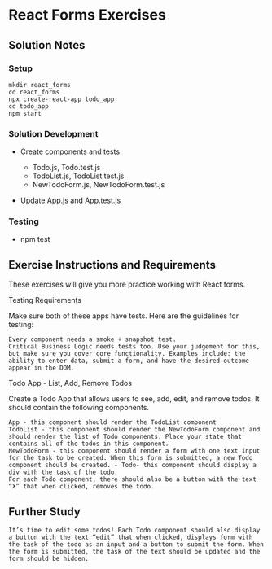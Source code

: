 # React Forms Exercises

## Solution Notes

### Setup

    mkdir react_forms
    cd react_forms
    npx create-react-app todo_app
    cd todo_app
    npm start

### Solution Development

- Create components and tests

  - Todo.js, Todo.test.js
  - TodoList.js, TodoList.test.js
  - NewTodoForm.js, NewTodoForm.test.js

- Update App.js and App.test.js

### Testing

- npm test

## Exercise Instructions and Requirements

These exercises will give you more practice working with React forms.

Testing Requirements

Make sure both of these apps have tests. Here are the guidelines for testing:

    Every component needs a smoke + snapshot test.
    Critical Business Logic needs tests too. Use your judgement for this, but make sure you cover core functionality. Examples include: the ability to enter data, submit a form, and have the desired outcome appear in the DOM.

Todo App - List, Add, Remove Todos

Create a Todo App that allows users to see, add, edit, and remove todos. It should contain the following components.

    App - this component should render the TodoList component
    TodoList - this component should render the NewTodoForm component and should render the list of Todo components. Place your state that contains all of the todos in this component.
    NewTodoForm - this component should render a form with one text input for the task to be created. When this form is submitted, a new Todo component should be created. - Todo- this component should display a div with the task of the todo.
    For each Todo component, there should also be a button with the text “X” that when clicked, removes the todo.

## Further Study

    It’s time to edit some todos! Each Todo component should also display a button with the text “edit” that when clicked, displays form with the task of the todo as an input and a button to submit the form. When the form is submitted, the task of the text should be updated and the form should be hidden.
